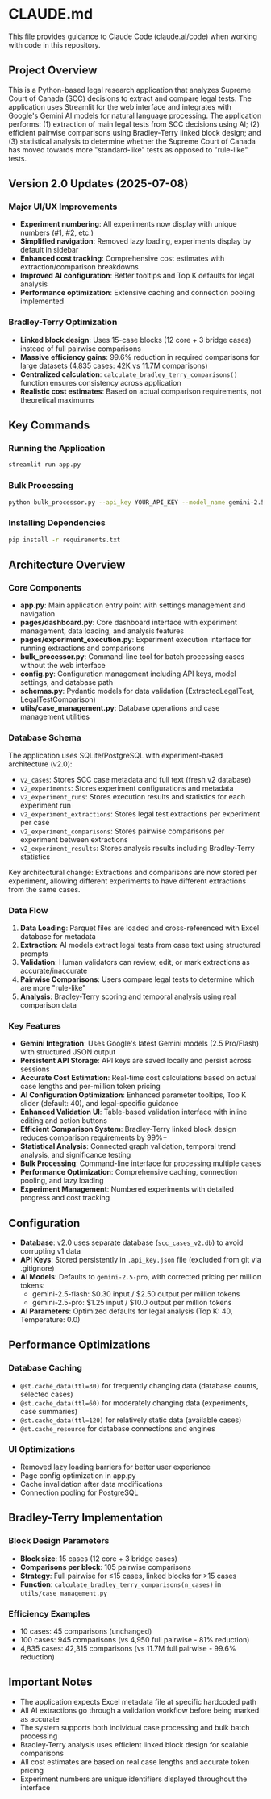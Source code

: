 # CLAUDE.md

This file provides guidance to Claude Code (claude.ai/code) when working with code in this repository.

## Project Overview

This is a Python-based legal research application that analyzes Supreme Court of Canada (SCC) decisions to extract and compare legal tests. The application uses Streamlit for the web interface and integrates with Google's Gemini AI models for natural language processing. The application performs: (1) extraction of main legal tests from SCC decisions using AI; (2) efficient pairwise comparisons using Bradley-Terry linked block design; and (3) statistical analysis to determine whether the Supreme Court of Canada has moved towards more "standard-like" tests as opposed to "rule-like" tests.

## Version 2.0 Updates (2025-07-08)

### Major UI/UX Improvements
- **Experiment numbering**: All experiments now display with unique numbers (#1, #2, etc.)
- **Simplified navigation**: Removed lazy loading, experiments display by default in sidebar
- **Enhanced cost tracking**: Comprehensive cost estimates with extraction/comparison breakdowns
- **Improved AI configuration**: Better tooltips and Top K defaults for legal analysis
- **Performance optimization**: Extensive caching and connection pooling implemented

### Bradley-Terry Optimization
- **Linked block design**: Uses 15-case blocks (12 core + 3 bridge cases) instead of full pairwise comparisons
- **Massive efficiency gains**: 99.6% reduction in required comparisons for large datasets (4,835 cases: 42K vs 11.7M comparisons)
- **Centralized calculation**: `calculate_bradley_terry_comparisons()` function ensures consistency across application
- **Realistic cost estimates**: Based on actual comparison requirements, not theoretical maximums

## Key Commands

### Running the Application
```bash
streamlit run app.py
```

### Bulk Processing
```bash
python bulk_processor.py --api_key YOUR_API_KEY --model_name gemini-2.5-pro
```

### Installing Dependencies
```bash
pip install -r requirements.txt
```

## Architecture Overview

### Core Components

- **app.py**: Main application entry point with settings management and navigation  
- **pages/dashboard.py**: Core dashboard interface with experiment management, data loading, and analysis features
- **pages/experiment_execution.py**: Experiment execution interface for running extractions and comparisons
- **bulk_processor.py**: Command-line tool for batch processing cases without the web interface
- **config.py**: Configuration management including API keys, model settings, and database path
- **schemas.py**: Pydantic models for data validation (ExtractedLegalTest, LegalTestComparison)
- **utils/case_management.py**: Database operations and case management utilities

### Database Schema

The application uses SQLite/PostgreSQL with experiment-based architecture (v2.0):
- `v2_cases`: Stores SCC case metadata and full text (fresh v2 database)
- `v2_experiments`: Stores experiment configurations and metadata
- `v2_experiment_runs`: Stores execution results and statistics for each experiment run
- `v2_experiment_extractions`: Stores legal test extractions per experiment per case
- `v2_experiment_comparisons`: Stores pairwise comparisons per experiment between extractions
- `v2_experiment_results`: Stores analysis results including Bradley-Terry statistics

Key architectural change: Extractions and comparisons are now stored per experiment, allowing different experiments to have different extractions from the same cases.

### Data Flow

1. **Data Loading**: Parquet files are loaded and cross-referenced with Excel database for metadata
2. **Extraction**: AI models extract legal tests from case text using structured prompts
3. **Validation**: Human validators can review, edit, or mark extractions as accurate/inaccurate
4. **Pairwise Comparisons**: Users compare legal tests to determine which are more "rule-like"
5. **Analysis**: Bradley-Terry scoring and temporal analysis using real comparison data

### Key Features

- **Gemini Integration**: Uses Google's latest Gemini models (2.5 Pro/Flash) with structured JSON output
- **Persistent API Storage**: API keys are saved locally and persist across sessions
- **Accurate Cost Estimation**: Real-time cost calculations based on actual case lengths and per-million token pricing
- **AI Configuration Optimization**: Enhanced parameter tooltips, Top K slider (default: 40), and legal-specific guidance
- **Enhanced Validation UI**: Table-based validation interface with inline editing and action buttons
- **Efficient Comparison System**: Bradley-Terry linked block design reduces comparison requirements by 99%+
- **Statistical Analysis**: Connected graph validation, temporal trend analysis, and significance testing
- **Bulk Processing**: Command-line interface for processing multiple cases
- **Performance Optimization**: Comprehensive caching, connection pooling, and lazy loading
- **Experiment Management**: Numbered experiments with detailed progress and cost tracking

## Configuration

- **Database**: v2.0 uses separate database (`scc_cases_v2.db`) to avoid corrupting v1 data
- **API Keys**: Stored persistently in `.api_key.json` file (excluded from git via .gitignore)
- **AI Models**: Defaults to `gemini-2.5-pro`, with corrected pricing per million tokens:
  - gemini-2.5-flash: $0.30 input / $2.50 output per million tokens
  - gemini-2.5-pro: $1.25 input / $10.0 output per million tokens
- **AI Parameters**: Optimized defaults for legal analysis (Top K: 40, Temperature: 0.0)

## Performance Optimizations

### Database Caching
- `@st.cache_data(ttl=30)` for frequently changing data (database counts, selected cases)
- `@st.cache_data(ttl=60)` for moderately changing data (experiments, case summaries)
- `@st.cache_data(ttl=120)` for relatively static data (available cases)
- `@st.cache_resource` for database connections and engines

### UI Optimizations
- Removed lazy loading barriers for better user experience
- Page config optimization in app.py
- Cache invalidation after data modifications
- Connection pooling for PostgreSQL

## Bradley-Terry Implementation

### Block Design Parameters
- **Block size**: 15 cases (12 core + 3 bridge cases)
- **Comparisons per block**: 105 pairwise comparisons
- **Strategy**: Full pairwise for ≤15 cases, linked blocks for >15 cases
- **Function**: `calculate_bradley_terry_comparisons(n_cases)` in `utils/case_management.py`

### Efficiency Examples
- 10 cases: 45 comparisons (unchanged)
- 100 cases: 945 comparisons (vs 4,950 full pairwise - 81% reduction)
- 4,835 cases: 42,315 comparisons (vs 11.7M full pairwise - 99.6% reduction)

## Important Notes

- The application expects Excel metadata file at specific hardcoded path
- All AI extractions go through a validation workflow before being marked as accurate
- The system supports both individual case processing and bulk batch processing
- Bradley-Terry analysis uses efficient linked block design for scalable comparisons
- All cost estimates are based on real case lengths and accurate token pricing
- Experiment numbers are unique identifiers displayed throughout the interface
